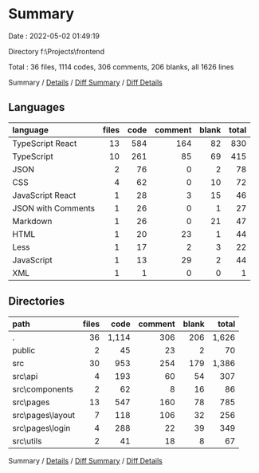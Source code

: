 # Summary

Date : 2022-05-02 01:49:19

Directory f:\Projects\frontend

Total : 36 files,  1114 codes, 306 comments, 206 blanks, all 1626 lines

Summary / [Details](details.md) / [Diff Summary](diff.md) / [Diff Details](diff-details.md)

## Languages
| language | files | code | comment | blank | total |
| :--- | ---: | ---: | ---: | ---: | ---: |
| TypeScript React | 13 | 584 | 164 | 82 | 830 |
| TypeScript | 10 | 261 | 85 | 69 | 415 |
| JSON | 2 | 76 | 0 | 2 | 78 |
| CSS | 4 | 62 | 0 | 10 | 72 |
| JavaScript React | 1 | 28 | 3 | 15 | 46 |
| JSON with Comments | 1 | 26 | 0 | 1 | 27 |
| Markdown | 1 | 26 | 0 | 21 | 47 |
| HTML | 1 | 20 | 23 | 1 | 44 |
| Less | 1 | 17 | 2 | 3 | 22 |
| JavaScript | 1 | 13 | 29 | 2 | 44 |
| XML | 1 | 1 | 0 | 0 | 1 |

## Directories
| path | files | code | comment | blank | total |
| :--- | ---: | ---: | ---: | ---: | ---: |
| . | 36 | 1,114 | 306 | 206 | 1,626 |
| public | 2 | 45 | 23 | 2 | 70 |
| src | 30 | 953 | 254 | 179 | 1,386 |
| src\api | 4 | 193 | 60 | 54 | 307 |
| src\components | 2 | 62 | 8 | 16 | 86 |
| src\pages | 13 | 547 | 160 | 78 | 785 |
| src\pages\layout | 7 | 118 | 106 | 32 | 256 |
| src\pages\login | 4 | 288 | 22 | 39 | 349 |
| src\utils | 2 | 41 | 18 | 8 | 67 |

Summary / [Details](details.md) / [Diff Summary](diff.md) / [Diff Details](diff-details.md)